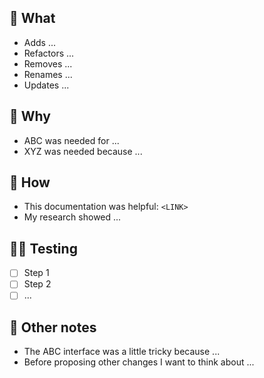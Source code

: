 ## 🧾 What

<!--
Write a brief list of the proposed changes (additions, refactors, deletions, renames, updates, etc).
-->

- Adds ...
- Refactors ...
- Removes ...
- Renames ...
- Updates ...

## 🙋 Why

<!--
Explain why the changes are proposed. Are they for a new feature? Do they pay off some tech debt? Was an abstraction created to make downstream work easier?
-->

- ABC was needed for ...
- XYZ was needed because ...

## 🧰 How

<!--
Describe the approach taken to create the proposed changes. What resources were referenced? Was this the only approach tried? If another approach was tried, was there something insufficient about it? This section is primarily for future references.
-->

- This documentation was helpful: `<LINK>`
- My research showed ...

## 🧑‍🔬 Testing

<!--
Specify the steps that need to be taken to test the proposed changes. Assume the reviewer doesn't have all context. Also include any steps required for setting up before testing. For example: If the "Emulate CSS prefers-reduced-motion: reduce" command needs to be run in a browser's dev tools in order to test changes, then that step should be listed before the test steps.
-->

- [ ] Step 1
- [ ] Step 2
- [ ] ...

## 📝 Other notes

<!--
Are there any new or unresolved TODOs that couldn't be handled here, but will be in another PR? Were there any issues encountered that need discussed or planned before taking action via PR?
-->

- The ABC interface was a little tricky because ...
- Before proposing other changes I want to think about ...
